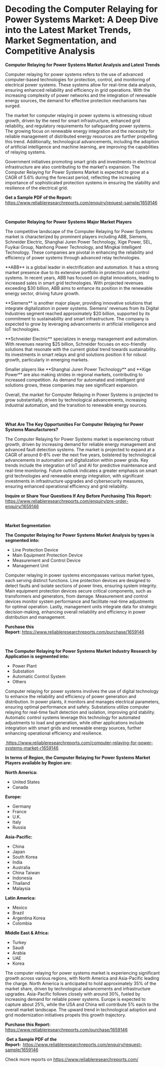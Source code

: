 <p><h1>Decoding the Computer Relaying for Power Systems Market: A Deep Dive into the Latest Market Trends, Market Segmentation, and Competitive Analysis</h1></p><p><strong>Computer Relaying for Power Systems Market Analysis and Latest Trends</strong></p>
<p><p>Computer relaying for power systems refers to the use of advanced computer-based technologies for protection, control, and monitoring of electrical power systems. These systems allow for real-time data analysis, ensuring enhanced reliability and efficiency in grid operations. With the increasing complexity of power networks and the integration of renewable energy sources, the demand for effective protection mechanisms has surged. </p><p>The market for computer relaying in power systems is witnessing robust growth, driven by the need for smart infrastructure, enhanced grid reliability, and regulatory requirements for safeguarding power systems. The growing focus on renewable energy integration and the necessity for reliable management of distributed energy resources are further propelling this trend. Additionally, technological advancements, including the adoption of artificial intelligence and machine learning, are improving the capabilities of relaying systems.</p><p>Government initiatives promoting smart grids and investments in electrical infrastructure are also contributing to the market's expansion. The Computer Relaying for Power Systems Market is expected to grow at a CAGR of 5.6% during the forecast period, reflecting the increasing importance of sophisticated protection systems in ensuring the stability and resilience of the electrical grid.</p></p>
<p><strong>Get a Sample PDF of the Report:&nbsp;</strong> <a href="https://www.reliableresearchreports.com/enquiry/request-sample/1659146?utm_campaign=2487&utm_medium=2&utm_source=Github&utm_content=ia&utm_term=07042025&utm_id=computer-relaying-for-power-systems">https://www.reliableresearchreports.com/enquiry/request-sample/1659146</a></p>
<p>&nbsp;</p>
<p><strong>Computer Relaying for Power Systems Major Market Players</strong></p>
<p><p>The competitive landscape of the Computer Relaying for Power Systems market is characterized by prominent players including ABB, Siemens, Schneider Electric, Shanghai Juren Power Technology, Xige Power, SEL, Fuyikai Group, Nanhong Power Technology, and Mingkai Intelligent Technology. These companies are pivotal in enhancing the reliability and efficiency of power systems through advanced relay technologies. </p><p>**ABB** is a global leader in electrification and automation. It has a strong market presence due to its extensive portfolio in protection and control systems. In recent years, ABB has focused on digital innovations, leading to increased sales in smart grid technologies. With projected revenues exceeding $30 billion, ABB aims to enhance its position in the renewable energy sector, driving future growth.</p><p>**Siemens** is another major player, providing innovative solutions that integrate digitalization in power systems. Siemens' revenues from its Digital Industries segment reached approximately $20 billion, supported by its commitment to sustainability and smart infrastructure. The company is expected to grow by leveraging advancements in artificial intelligence and IoT technologies.</p><p>**Schneider Electric** specializes in energy management and automation. With revenues nearing $25 billion, Schneider focuses on eco-friendly solutions that resonate with the current global trend towards sustainability. Its investments in smart relays and grid solutions position it for robust growth, particularly in emerging markets.</p><p>Smaller players like **Shanghai Juren Power Technology** and **Xige Power** are also making strides in regional markets, contributing to increased competition. As demand for automated and intelligent grid solutions grows, these companies may see significant expansion.</p><p>Overall, the market for Computer Relaying in Power Systems is projected to grow substantially, driven by technological advancements, increasing industrial automation, and the transition to renewable energy sources.</p></p>
<p>&nbsp;</p>
<p><strong>What Are The Key Opportunities For Computer Relaying for Power Systems Manufacturers?</strong></p>
<p><p>The Computer Relaying for Power Systems market is experiencing robust growth, driven by increasing demand for reliable energy management and advanced fault detection systems. The market is projected to expand at a CAGR of around 6-8% over the next five years, bolstered by technological advancements in automation and digitalization within power grids. Key trends include the integration of IoT and AI for predictive maintenance and real-time monitoring. Future outlook indicates a greater emphasis on smart grid technologies and renewable energy integration, with significant investments in infrastructure upgrades and cybersecurity measures, ensuring enhanced operational efficiency and grid reliability.</p></p>
<p><strong>Inquire or Share Your Questions If Any Before Purchasing This Report:</strong> <a href="https://www.reliableresearchreports.com/enquiry/pre-order-enquiry/1659146?utm_campaign=2487&utm_medium=2&utm_source=Github&utm_content=ia&utm_term=07042025&utm_id=computer-relaying-for-power-systems">https://www.reliableresearchreports.com/enquiry/pre-order-enquiry/1659146</a></p>
<p>&nbsp;</p>
<p><strong>Market Segmentation</strong></p>
<p><strong>The Computer Relaying for Power Systems Market Analysis by types is segmented into:</strong></p>
<p><ul><li>Line Protection Device</li><li>Main Equipment Protection Device</li><li>Measurement and Control Device</li><li>Management Unit</li></ul></p>
<p><p>Computer relaying in power systems encompasses various market types, each serving distinct functions. Line protection devices are designed to detect faults and isolate sections of power lines, ensuring system integrity. Main equipment protection devices secure critical components, such as transformers and generators, from damage. Measurement and control devices monitor system performance and facilitate real-time adjustments for optimal operation. Lastly, management units integrate data for strategic decision-making, enhancing overall reliability and efficiency in power distribution and management.</p></p>
<p><strong>Purchase this Report:&nbsp;</strong><a href="https://www.reliableresearchreports.com/purchase/1659146?utm_campaign=2487&utm_medium=2&utm_source=Github&utm_content=ia&utm_term=07042025&utm_id=computer-relaying-for-power-systems">https://www.reliableresearchreports.com/purchase/1659146</a></p>
<p>&nbsp;</p>
<p><strong>The Computer Relaying for Power Systems Market Industry Research by Application is segmented into:</strong></p>
<p><ul><li>Power Plant</li><li>Substation</li><li>Automatic Control System</li><li>Others</li></ul></p>
<p><p>Computer relaying for power systems involves the use of digital technology to enhance the reliability and efficiency of power generation and distribution. In power plants, it monitors and manages electrical parameters, ensuring optimal performance and safety. Substations utilize computer relaying for real-time fault detection and isolation, improving grid stability. Automatic control systems leverage this technology for automated adjustments to load and generation, while other applications include integration with smart grids and renewable energy sources, further enhancing operational efficiency and resilience.</p></p>
<p><a href="https://www.reliableresearchreports.com/computer-relaying-for-power-systems-market-r1659146?utm_campaign=2487&utm_medium=2&utm_source=Github&utm_content=ia&utm_term=07042025&utm_id=computer-relaying-for-power-systems">&nbsp;https://www.reliableresearchreports.com/computer-relaying-for-power-systems-market-r1659146</a></p>
<p><strong>In terms of Region, the Computer Relaying for Power Systems Market Players available by Region are:</strong></p>
<p>
    <p> <strong> North America: </strong>
        <ul>
            <li>United States</li>
            <li>Canada</li>
        </ul>
        </p> 
    <p> <strong> Europe: </strong>
        <ul>
            <li>Germany</li>
            <li>France</li>
            <li>U.K.</li>
            <li>Italy</li>
            <li>Russia</li>
        </ul>
        </p> 
    <p> <strong> Asia-Pacific: </strong>
        <ul>
            <li>China</li>
            <li>Japan</li>
            <li>South Korea</li>
            <li>India</li>
            <li>Australia</li>
            <li>China Taiwan</li>
            <li>Indonesia</li>
            <li>Thailand</li>
            <li>Malaysia</li>
        </ul>
        </p> 
    <p> <strong> Latin America: </strong>
        <ul>
            <li>Mexico</li>
            <li>Brazil</li>
            <li>Argentina Korea</li>
            <li>Colombia</li>
        </ul>
        </p> 
    <p> <strong> Middle East & Africa: </strong>
        <ul>
            <li>Turkey</li>
            <li>Saudi</li>
            <li>Arabia</li>
            <li>UAE</li>
            <li>Korea</li>
        </ul>
    </p>
    </p>
<p><p>The computer relaying for power systems market is experiencing significant growth across various regions, with North America and Asia-Pacific leading the charge. North America is anticipated to hold approximately 35% of the market share, driven by technological advancements and infrastructure upgrades. Asia-Pacific follows closely with around 30%, fueled by increasing demand for reliable power systems. Europe is expected to capture about 25%, while the USA and China will contribute 5% each to the overall market landscape. The upward trend in technological adoption and grid modernization initiatives propels this growth trajectory.</p></p>
<p><strong>Purchase this Report: </strong><a href="https://www.reliableresearchreports.com/purchase/1659146?utm_campaign=2487&utm_medium=2&utm_source=Github&utm_content=ia&utm_term=07042025&utm_id=computer-relaying-for-power-systems">https://www.reliableresearchreports.com/purchase/1659146</a></p>
<p>&nbsp;<strong>Get a Sample PDF of the Report:&nbsp;&nbsp;</strong><a href="https://www.reliableresearchreports.com/enquiry/request-sample/1659146?utm_campaign=2487&utm_medium=2&utm_source=Github&utm_content=ia&utm_term=07042025&utm_id=computer-relaying-for-power-systems">https://www.reliableresearchreports.com/enquiry/request-sample/1659146</a></p>
<p><strong></strong></p>
<p>Check more reports on <a href="https://www.reliableresearchreports.com/?utm_campaign=2487&utm_medium=2&utm_source=Github&utm_content=ia&utm_term=07042025&utm_id=computer-relaying-for-power-systems">https://www.reliableresearchreports.com/</a></p>